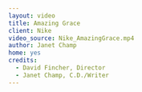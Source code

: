 ```yaml
---
layout: video
title: Amazing Grace
client: Nike
video_source: Nike_AmazingGrace.mp4
author: Janet Champ
home: yes
credits:
  - David Fincher, Director
  - Janet Champ, C.D./Writer
---
```


